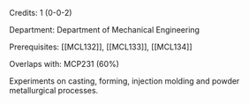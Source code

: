 Credits: 1 (0-0-2)

Department: Department of Mechanical Engineering

Prerequisites: [[MCL132]], [[MCL133]], [[MCL134]]

Overlaps with: MCP231 (60%)

Experiments on casting, forming, injection molding and powder metallurgical processes.